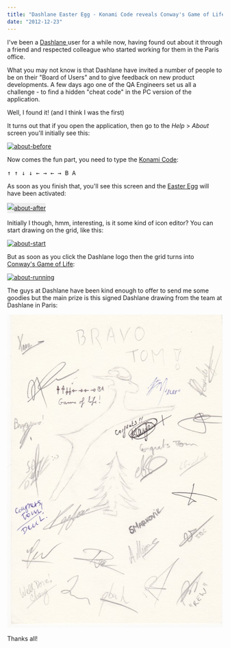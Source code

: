 ```yaml
---
title: "Dashlane Easter Egg - Konami Code reveals Conway's Game of Life"
date: "2012-12-23"
---
```


I've been a <a href="https://www.dashlane.com/en/cs/3b9ade75" target="_blank">Dashlane </a>user for a while now, having found out about it through a friend and respected colleague who started working for them in the Paris office.

What you may not know is that Dashlane have invited a number of people to be on their "Board of Users" and to give feedback on new product developments. A few days ago one of the QA Engineers set us all a challenge - to find a hidden "cheat code" in the PC version of the application.

Well, I found it! (and I think I was the first)

It turns out that if you open the application, then go to the _Help_ > _About_ screen you'll initially see this:

<a href="https://www.tjrobinson.net/?attachment_id=117" rel="attachment wp-att-117"><img class="alignnone size-full wp-image-117" alt="about-before" src="/wp-content/uploads/2012/12/about-before.png" width="316" height="289" srcset="/wp-content/uploads/2012/12/about-before.png 316w, /wp-content/uploads/2012/12/about-before-300x274.png 300w" sizes="(max-width: 316px) 100vw, 316px" /></a>

Now comes the fun part, you need to type the <a href="http://en.wikipedia.org/wiki/Konami_Code" target="_blank">Konami Code</a>:

<kbd>↑ </kbd><kbd>↑ </kbd><kbd>↓ </kbd><kbd>↓ </kbd><kbd>← </kbd><kbd>→ </kbd><kbd>← </kbd><kbd>→ </kbd><kbd>B </kbd><kbd>A</kbd>

As soon as you finish that, you'll see this screen and the <a href="http://en.wikipedia.org/wiki/Easter_egg_(media)" target="_blank">Easter Egg</a> will have been activated:

<a style="font-style: normal; line-height: 24px; text-decoration: underline;" href="https://www.tjrobinson.net/?attachment_id=116" rel="attachment wp-att-116"><img class="alignnone size-full wp-image-116" style="border-color: #bbbbbb; background-color: #eeeeee;" alt="about-after" src="/wp-content/uploads/2012/12/about-after.png" width="316" height="289" srcset="/wp-content/uploads/2012/12/about-after.png 316w, /wp-content/uploads/2012/12/about-after-300x274.png 300w" sizes="(max-width: 316px) 100vw, 316px" /></a>

Initially I though, hmm, interesting, is it some kind of icon editor? You can start drawing on the grid, like this:

<a href="https://www.tjrobinson.net/?attachment_id=119" rel="attachment wp-att-119"><img class="alignnone size-full wp-image-119" alt="about-start" src="/wp-content/uploads/2012/12/about-start.png" width="316" height="289" srcset="/wp-content/uploads/2012/12/about-start.png 316w, /wp-content/uploads/2012/12/about-start-300x274.png 300w" sizes="(max-width: 316px) 100vw, 316px" /></a>

But as soon as you click the Dashlane logo then the grid turns into <a href="http://en.wikipedia.org/wiki/Conway's_Game_of_Life" target="_blank">Conway's Game of Life</a>:

<a href="https://www.tjrobinson.net/?attachment_id=118" rel="attachment wp-att-118"><img class="alignnone size-full wp-image-118" alt="about-running" src="/wp-content/uploads/2012/12/about-running.png" width="316" height="289" srcset="/wp-content/uploads/2012/12/about-running.png 316w, /wp-content/uploads/2012/12/about-running-300x274.png 300w" sizes="(max-width: 316px) 100vw, 316px" /></a>

The guys at Dashlane have been kind enough to offer to send me some goodies but the main prize is this signed Dashlane drawing from the team at Dashlane in Paris:

<a href="https://www.tjrobinson.net/?attachment_id=113" rel="attachment wp-att-113"><img class="alignnone size-full wp-image-113" alt="Dashlane Konami Code Scan" src="/wp-content/uploads/2012/10/Dashlane-Konami-Code-Scan-e1356101091303.jpg" width="600" height="731" /></a>

Thanks all!
